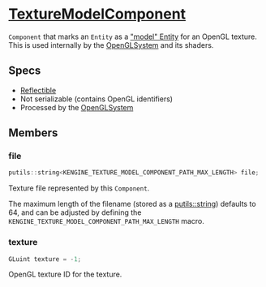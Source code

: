 # [TextureModelComponent](TextureModelComponent.hpp)

`Component` that marks an `Entity` as a ["model" Entity](ModelComponent.md) for an OpenGL texture. This is used internally by the [OpenGLSystem](../../systems/opengl/OpenGLSystem.md) and its shaders.

## Specs

* [Reflectible](https://github.com/phiste/putils/blob/master/reflection.md)
* Not serializable (contains OpenGL identifiers)
* Processed by the [OpenGLSystem](../../systems/opengl/OpenGLSystem.md)

## Members

### file

```cpp
putils::string<KENGINE_TEXTURE_MODEL_COMPONENT_PATH_MAX_LENGTH> file;
```

Texture file represented by this `Component`.

The maximum length of the filename (stored as a [putils::string](https://github.com/phiste/putils/blob/master/string.hpp)) defaults to 64, and can be adjusted by defining the `KENGINE_TEXTURE_MODEL_COMPONENT_PATH_MAX_LENGTH` macro.

### texture

```cpp
GLuint texture = -1;
```

OpenGL texture ID for the texture.